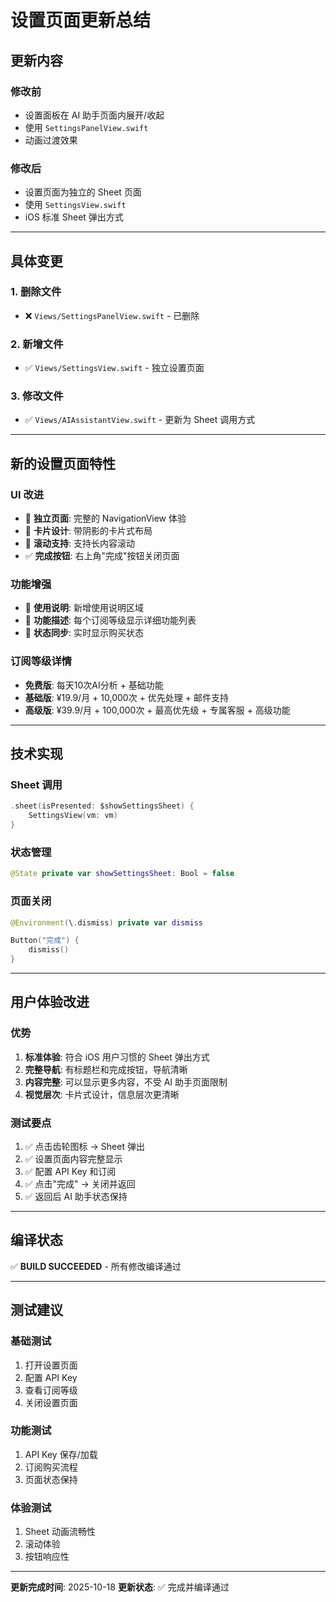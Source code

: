 # 设置页面更新总结

## 更新内容

### 修改前
- 设置面板在 AI 助手页面内展开/收起
- 使用 `SettingsPanelView.swift`
- 动画过渡效果

### 修改后
- 设置页面为独立的 Sheet 页面
- 使用 `SettingsView.swift`
- iOS 标准 Sheet 弹出方式

---

## 具体变更

### 1. 删除文件
- ❌ `Views/SettingsPanelView.swift` - 已删除

### 2. 新增文件
- ✅ `Views/SettingsView.swift` - 独立设置页面

### 3. 修改文件
- ✅ `Views/AIAssistantView.swift` - 更新为 Sheet 调用方式

---

## 新的设置页面特性

### UI 改进
- 📱 **独立页面**: 完整的 NavigationView 体验
- 🎨 **卡片设计**: 带阴影的卡片式布局
- 📜 **滚动支持**: 支持长内容滚动
- ✅ **完成按钮**: 右上角"完成"按钮关闭页面

### 功能增强
- 📖 **使用说明**: 新增使用说明区域
- 🎯 **功能描述**: 每个订阅等级显示详细功能列表
- 🔄 **状态同步**: 实时显示购买状态

### 订阅等级详情
- **免费版**: 每天10次AI分析 + 基础功能
- **基础版**: ¥19.9/月 + 10,000次 + 优先处理 + 邮件支持
- **高级版**: ¥39.9/月 + 100,000次 + 最高优先级 + 专属客服 + 高级功能

---

## 技术实现

### Sheet 调用
```swift
.sheet(isPresented: $showSettingsSheet) {
    SettingsView(vm: vm)
}
```

### 状态管理
```swift
@State private var showSettingsSheet: Bool = false
```

### 页面关闭
```swift
@Environment(\.dismiss) private var dismiss

Button("完成") {
    dismiss()
}
```

---

## 用户体验改进

### 优势
1. **标准体验**: 符合 iOS 用户习惯的 Sheet 弹出方式
2. **完整导航**: 有标题栏和完成按钮，导航清晰
3. **内容完整**: 可以显示更多内容，不受 AI 助手页面限制
4. **视觉层次**: 卡片式设计，信息层次更清晰

### 测试要点
1. ✅ 点击齿轮图标 → Sheet 弹出
2. ✅ 设置页面内容完整显示
3. ✅ 配置 API Key 和订阅
4. ✅ 点击"完成" → 关闭并返回
5. ✅ 返回后 AI 助手状态保持

---

## 编译状态
✅ **BUILD SUCCEEDED** - 所有修改编译通过

---

## 测试建议

### 基础测试
1. 打开设置页面
2. 配置 API Key
3. 查看订阅等级
4. 关闭设置页面

### 功能测试
1. API Key 保存/加载
2. 订阅购买流程
3. 页面状态保持

### 体验测试
1. Sheet 动画流畅性
2. 滚动体验
3. 按钮响应性

---

**更新完成时间**: 2025-10-18
**更新状态**: ✅ 完成并编译通过
